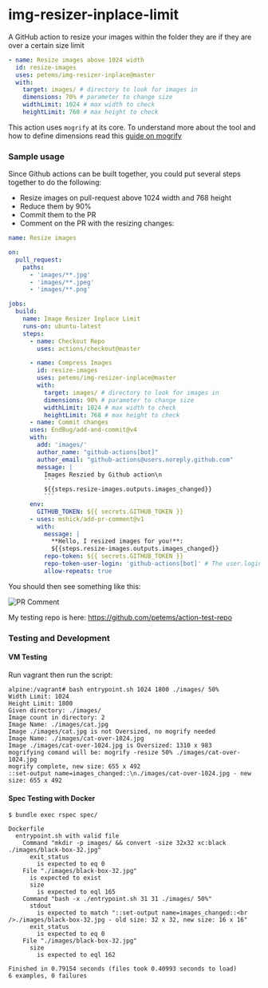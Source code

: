 # img-resizer-inplace-limit

A GitHub action to resize your images within the folder they are if they are over a certain size limit

```yml
- name: Resize images above 1024 width
  id: resize-images
  uses: petems/img-resizer-inplace@master
  with:
    target: images/ # directory to look for images in
    dimensions: 70% # parameter to change size 
    widthLimit: 1024 # max width to check
    heightLimit: 768 # max height to check
```

This action uses `mogrify` at its core. To understand more about the tool and how to define dimensions read this [guide on mogrify](https://imagemagick.org/script/mogrify.php)

### Sample usage

Since Github actions can be built together, you could put several steps together to do the following:

* Resize images on pull-request above 1024 width and 768 height
* Reduce them by 90%
* Commit them to the PR 
* Comment on the PR with the resizing changes:

```yaml
name: Resize images

on:
  pull_request:
    paths:
      - 'images/**.jpg'
      - 'images/**.jpeg'
      - 'images/**.png'

jobs:
  build:
    name: Image Resizer Inplace Limit
    runs-on: ubuntu-latest
    steps:
      - name: Checkout Repo
        uses: actions/checkout@master

      - name: Compress Images
        id: resize-images
        uses: petems/img-resizer-inplace@master
        with:
          target: images/ # directory to look for images in
          dimensions: 90% # parameter to change size
          widthLimit: 1024 # max width to check
          heightLimit: 768 # max height to check
      - name: Commit changes
      uses: EndBug/add-and-commit@v4
      with:
        add: 'images/'
        author_name: "github-actions[bot]"
        author_email: "github-actions@users.noreply.github.com"
        message: |
          Images Reszied by Github action\n
          ```
          ${{steps.resize-images.outputs.images_changed}}
          ```
      env:
        GITHUB_TOKEN: ${{ secrets.GITHUB_TOKEN }}
      - uses: mshick/add-pr-comment@v1
        with:
          message: |
            **Hello, I resized images for you!**:
            ${{steps.resize-images.outputs.images_changed}}
          repo-token: ${{ secrets.GITHUB_TOKEN }}
          repo-token-user-login: 'github-actions[bot]' # The user.login for temporary GitHub tokens
          allow-repeats: true
```

You should then see something like this:

![PR Comment](https://user-images.githubusercontent.com/1064715/93666213-34f76400-fa74-11ea-8baa-5ca35636e923.png)

My testing repo is here: https://github.com/petems/action-test-repo

### Testing and Development

#### VM Testing

Run vagrant then run the script:

```
alpine:/vagrant# bash entrypoint.sh 1024 1800 ./images/ 50%
Width Limit: 1024
Height Limit: 1800
Given directory: ./images/
Image count in directory: 2
Image Name: ./images/cat.jpg
Image ./images/cat.jpg is not Oversized, no mogrify needed
Image Name: ./images/cat-over-1024.jpg
Image ./images/cat-over-1024.jpg is Oversized: 1310 x 983
mogrifying comand will be: mogrify -resize 50% ./images/cat-over-1024.jpg
mogrify complete, new size: 655 x 492
::set-output name=images_changed::\n./images/cat-over-1024.jpg - new size: 655 x 492
```

#### Spec Testing with Docker

```
$ bundle exec rspec spec/

Dockerfile
  entrypoint.sh with valid file
    Command "mkdir -p images/ && convert -size 32x32 xc:black ./images/black-box-32.jpg"
      exit_status
        is expected to eq 0
    File "./images/black-box-32.jpg"
      is expected to exist
      size
        is expected to eql 165
    Command "bash -x ./entrypoint.sh 31 31 ./images/ 50%"
      stdout
        is expected to match "::set-output name=images_changed::<br />./images/black-box-32.jpg - old size: 32 x 32, new size: 16 x 16"
      exit_status
        is expected to eq 0
    File "./images/black-box-32.jpg"
      size
        is expected to eql 162

Finished in 0.79154 seconds (files took 0.40993 seconds to load)
6 examples, 0 failures
```
